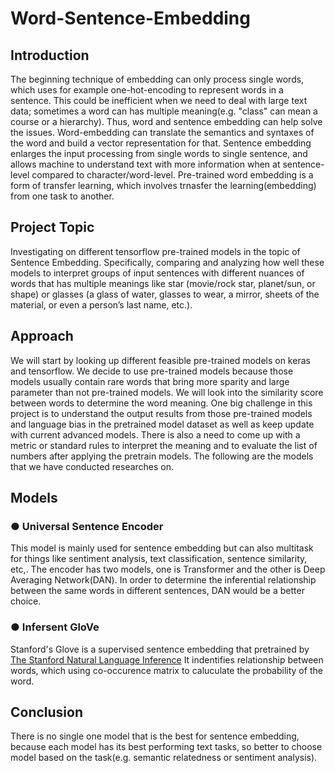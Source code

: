 # Word-Sentence-Embedding

## Introduction
The beginning technique of embedding can only process single words, which uses for example one-hot-encoding to represent words in a sentence. This could be inefficient when we need to deal with large text data; sometimes a word can has multiple meaning(e.g. "class" can mean a course or a hierarchy). Thus, word and sentence embedding can help solve the issues. Word-embedding can translate the semantics and syntaxes of the word and build a vector representation for that. Sentence embedding enlarges the input processing from single words to single sentence, and allows machine to understand text with more information when at sentence-level compared to character/word-level. Pre-trained word embedding is a form of transfer learning, which involves trnasfer the learning(embedding) from one task to another. 

## Project Topic
Investigating on different tensorflow pre-trained models in the topic of Sentence Embedding. Specifically, comparing and analyzing how well these models to interpret groups of input sentences with different nuances of words that has multiple meanings like star (movie/rock star, planet/sun, or
shape) or glasses (a glass of water, glasses to wear, a mirror, sheets of the material, or
even a person’s last name, etc.).

## Approach
We will start by looking up different feasible pre-trained models on keras and tensorflow. We decide to use pre-trained models because those models usually contain rare words that bring more sparity and large parameter than not pre-trained models. We will
look into the similarity score between words to determine the word meaning. One big challenge in
this project is to understand the output results from those pre-trained models and
language bias in the pretrained model dataset as well as keep update with current advanced models. There is also a need to come up with a
metric or standard rules to interpret the meaning and to evaluate the list of numbers after
applying the pretrain models. The following are the models that we have conducted researches
on.

## Models 
### ● Universal Sentence Encoder
This model is mainly used for sentence embedding but can also multitask for things like
sentiment analysis, text classification, sentence similarity, etc,. The encoder has two
models, one is Transformer and the other is Deep Averaging Network(DAN). In order to
determine the inferential relationship between the same words in different sentences,
DAN would be a better choice.
 
### ● Infersent GloVe
Stanford's Glove is a supervised sentence embedding that pretrained by <a href="https://nlp.stanford.edu/projects/snli/">The Stanford Natural Language Inference</a> 
It indentifies relationship between words, which using co-occurence matrix to caluculate the probability of the word.   

## Conclusion
There is no single one model that is the best for sentence embedding, because each model has its best performing text tasks, so better to choose model based on the task(e.g. semantic relatedness or sentiment analysis).

